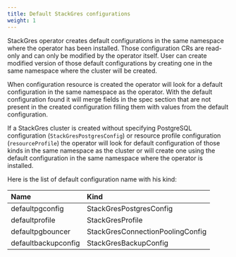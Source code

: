 ```yaml
---
title: Default StackGres configurations
weight: 1
---
```


StackGres operator creates default configurations in the same namespace where the operator has
 been installed. Those configuration CRs are read-only and can only be modified by the operator
 itself. User can create modified version of those default configurations by creating one in the
 same namespace where the cluster will be created.
 
When configuration resource is created the operator will look for a default configuration in the
 same namespace as the operator. With the default configuration found it will merge fields in the
 spec section that are not present in the created configuration filling them with values from the
 default configuration.

If a StackGres cluster is created without specifying PostgreSQL configuration
 (`StackGresPostgresConfig`) or resource profile configuration (`resourceProfile`) the operator
 will look for default configuration of those kinds in the same namespace as the cluster or will
 create one using the default configuration in the same namespace where the operator is installed.

Here is the list of default configuration name with his kind:

| Name                | Kind                             |
|:--------------------|:---------------------------------|
| defaultpgconfig     | StackGresPostgresConfig          |
| defaultprofile      | StackGresProfile                 |
| defaultpgbouncer    | StackGresConnectionPoolingConfig |
| defaultbackupconfig | StackGresBackupConfig            |
